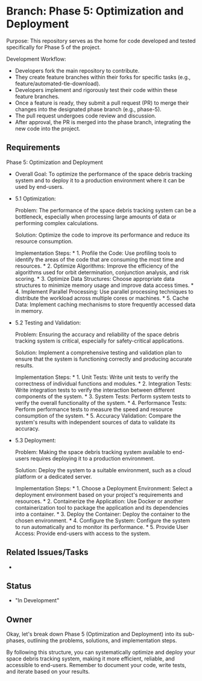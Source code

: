 # Branch: Phase 5: Optimization and Deployment

Purpose: This repository serves as the home for code developed and tested specifically for Phase 5 of the project.

Development Workflow:
*   Developers fork the main repository to contribute.
*   They create feature branches within their forks for specific tasks (e.g., feature/automated-tle-download).
*   Developers implement and rigorously test their code within these feature branches.
*   Once a feature is ready, they submit a pull request (PR) to merge their changes into the designated phase branch (e.g., phase-5).
*   The pull request undergoes code review and discussion.
*   After approval, the PR is merged into the phase branch, integrating the new code into the project.

## Requirements

Phase 5: Optimization and Deployment

*   Overall Goal: To optimize the performance of the space debris tracking system and to deploy it to a production environment where it can be used by end-users.

*   5.1 Optimization:

    Problem: The performance of the space debris tracking system can be a bottleneck, especially when processing large amounts of data or performing complex calculations.

    Solution: Optimize the code to improve its performance and reduce its resource consumption.
   
    Implementation Steps:
        *   1.  Profile the Code: Use profiling tools to identify the areas of the code that are consuming the most time and resources.
        *   2.  Optimize Algorithms: Improve the efficiency of the algorithms used for orbit determination, conjunction analysis, and risk scoring.
        *   3.  Optimize Data Structures: Choose appropriate data structures to minimize memory usage and improve data access times.
        *   4.  Implement Parallel Processing: Use parallel processing techniques to distribute the workload across multiple cores or machines.
        *   5.  Cache Data: Implement caching mechanisms to store frequently accessed data in memory.


*   5.2 Testing and Validation:

    Problem: Ensuring the accuracy and reliability of the space debris tracking system is critical, especially for safety-critical applications.

    Solution: Implement a comprehensive testing and validation plan to ensure that the system is functioning correctly and producing accurate results.

    Implementation Steps:
        *   1.  Unit Tests: Write unit tests to verify the correctness of individual functions and modules.
        *   2.  Integration Tests: Write integration tests to verify the interaction between different components of the system.
        *   3.  System Tests: Perform system tests to verify the overall functionality of the system.
        *   4.  Performance Tests: Perform performance tests to measure the speed and resource consumption of the system.
        *   5.  Accuracy Validation: Compare the system's results with independent sources of data to validate its accuracy.


*   5.3 Deployment:

    Problem: Making the space debris tracking system available to end-users requires deploying it to a production environment.

    Solution: Deploy the system to a suitable environment, such as a cloud platform or a dedicated server.

    Implementation Steps:
        *   1.  Choose a Deployment Environment: Select a deployment environment based on your project's requirements and resources.
        *   2.  Containerize the Application: Use Docker or another containerization tool to package the application and its dependencies into a container.
        *   3.  Deploy the Container: Deploy the container to the chosen environment.
        *   4.  Configure the System: Configure the system to run automatically and to monitor its performance.
        *   5.  Provide User Access: Provide end-users with access to the system.

## Related Issues/Tasks

*   <links to related issues in your issue tracker>

## Status

* "In Development"

## Owner

<name of the developer responsible for the branch>Okay, let's break down Phase 5 (Optimization and Deployment) into its sub-phases, outlining the problems, solutions, and implementation steps.



By following this structure, you can systematically optimize and deploy your space debris tracking system, making it more efficient, reliable, and accessible to end-users. Remember to document your code, write tests, and iterate based on your results.
